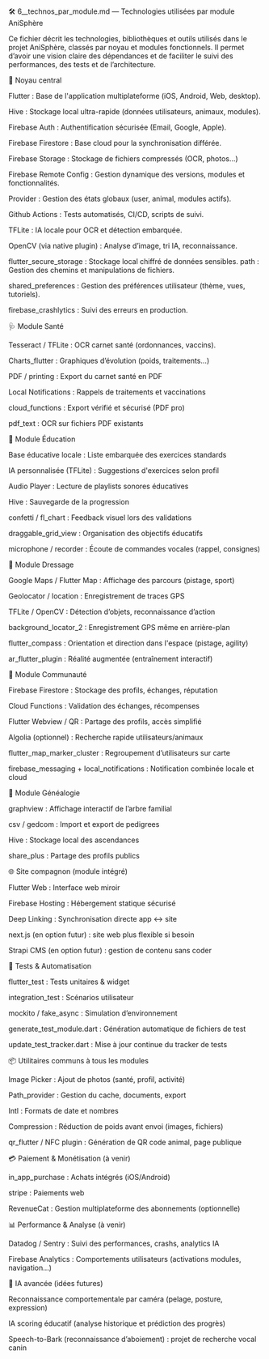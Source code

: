 🛠️ 6__technos_par_module.md — Technologies utilisées par module AniSphère

Ce fichier décrit les technologies, bibliothèques et outils utilisés dans le projet AniSphère, classés par noyau et modules fonctionnels. Il permet d’avoir une vision claire des dépendances et de faciliter le suivi des performances, des tests et de l’architecture.

🔹 Noyau central

Flutter : Base de l'application multiplateforme (iOS, Android, Web, desktop).

Hive : Stockage local ultra-rapide (données utilisateurs, animaux, modules).

Firebase Auth : Authentification sécurisée (Email, Google, Apple).

Firebase Firestore : Base cloud pour la synchronisation différée.

Firebase Storage : Stockage de fichiers compressés (OCR, photos...)

Firebase Remote Config : Gestion dynamique des versions, modules et fonctionnalités.

Provider : Gestion des états globaux (user, animal, modules actifs).

Github Actions : Tests automatisés, CI/CD, scripts de suivi.

TFLite : IA locale pour OCR et détection embarquée.

OpenCV (via native plugin) : Analyse d’image, tri IA, reconnaissance.

flutter_secure_storage : Stockage local chiffré de données sensibles.
path : Gestion des chemins et manipulations de fichiers.

shared_preferences : Gestion des préférences utilisateur (thème, vues, tutoriels).

firebase_crashlytics : Suivi des erreurs en production.


🩺 Module Santé

Tesseract / TFLite : OCR carnet santé (ordonnances, vaccins).

Charts_flutter : Graphiques d’évolution (poids, traitements...)

PDF / printing : Export du carnet santé en PDF

Local Notifications : Rappels de traitements et vaccinations

cloud_functions : Export vérifié et sécurisé (PDF pro)

pdf_text : OCR sur fichiers PDF existants

🧠 Module Éducation

Base éducative locale : Liste embarquée des exercices standards

IA personnalisée (TFLite) : Suggestions d'exercices selon profil

Audio Player : Lecture de playlists sonores éducatives

Hive : Sauvegarde de la progression

confetti / fl_chart : Feedback visuel lors des validations

draggable_grid_view : Organisation des objectifs éducatifs

microphone / recorder : Écoute de commandes vocales (rappel, consignes)

🐾 Module Dressage

Google Maps / Flutter Map : Affichage des parcours (pistage, sport)

Geolocator / location : Enregistrement de traces GPS

TFLite / OpenCV : Détection d’objets, reconnaissance d’action

background_locator_2 : Enregistrement GPS même en arrière-plan

flutter_compass : Orientation et direction dans l'espace (pistage, agility)

ar_flutter_plugin : Réalité augmentée (entraînement interactif)

👥 Module Communauté

Firebase Firestore : Stockage des profils, échanges, réputation

Cloud Functions : Validation des échanges, récompenses

Flutter Webview / QR : Partage des profils, accès simplifié

Algolia (optionnel) : Recherche rapide utilisateurs/animaux

flutter_map_marker_cluster : Regroupement d’utilisateurs sur carte

firebase_messaging + local_notifications : Notification combinée locale et cloud

🌳 Module Généalogie

graphview : Affichage interactif de l’arbre familial

csv / gedcom : Import et export de pedigrees

Hive : Stockage local des ascendances

share_plus : Partage des profils publics

🌐 Site compagnon (module intégré)

Flutter Web : Interface web miroir

Firebase Hosting : Hébergement statique sécurisé

Deep Linking : Synchronisation directe app ↔ site

next.js (en option futur) : site web plus flexible si besoin

Strapi CMS (en option futur) : gestion de contenu sans coder

🧪 Tests & Automatisation

flutter_test : Tests unitaires & widget

integration_test : Scénarios utilisateur

mockito / fake_async : Simulation d’environnement

generate_test_module.dart : Génération automatique de fichiers de test

update_test_tracker.dart : Mise à jour continue du tracker de tests

📦 Utilitaires communs à tous les modules

Image Picker : Ajout de photos (santé, profil, activité)

Path_provider : Gestion du cache, documents, export

Intl : Formats de date et nombres

Compression : Réduction de poids avant envoi (images, fichiers)

qr_flutter / NFC plugin : Génération de QR code animal, page publique

💳 Paiement & Monétisation (à venir)

in_app_purchase : Achats intégrés (iOS/Android)

stripe : Paiements web

RevenueCat : Gestion multiplateforme des abonnements (optionnelle)

📊 Performance & Analyse (à venir)

Datadog / Sentry : Suivi des performances, crashs, analytics IA

Firebase Analytics : Comportements utilisateurs (activations modules, navigation...)

🧠 IA avancée (idées futures)

Reconnaissance comportementale par caméra (pelage, posture, expression)

IA scoring éducatif (analyse historique et prédiction des progrès)

Speech-to-Bark (reconnaissance d’aboiement) : projet de recherche vocal canin

